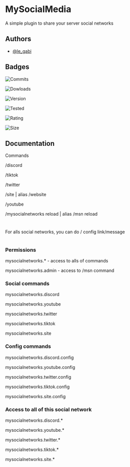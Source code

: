
# MySocialMedia

A simple plugin to share your server social networks

## Authors

- [@le_gabi](https://github.com/legabi)


## Badges


![Commits](https://img.shields.io/github/commit-activity/m/legabi/MySocialNetworks)

![Dowloads](https://img.shields.io/spiget/downloads/103497)

![Version](https://img.shields.io/spiget/version/103497)

![Tested](https://img.shields.io/spiget/tested-versions/103497)

![Rating](https://img.shields.io/spiget/stars/103497)

![Size](https://img.shields.io/spiget/download-size/103497)


## Documentation

Commands​

/discord

/tiktok

/twitter

/site | alias /website

/youtube

/mysocialnetworks reload | alias /msn reload
#
For alls social networks, you can do /<socialNetwork> config link/message <string>
#
### Permissions​
mysocialnetworks.* - access to alls of commands

mysocialnetworks.admin - access to /msn command

### Social commands​
mysocialnetworks.discord

mysocialnetworks.youtube

mysocialnetworks.twitter

mysocialnetworks.tiktok

mysocialnetworks.site

### Config commands​

mysocialnetworks.discord.config

mysocialnetworks.youtube.config

mysocialnetworks.twitter.config

mysocialnetworks.tiktok.config

mysocialnetworks.site.config


### Access to all of this social network​

mysocialnetworks.discord.*

mysocialnetworks.youtube.*

mysocialnetworks.twitter.*

mysocialnetworks.tiktok.*

mysocialnetworks.site.*

